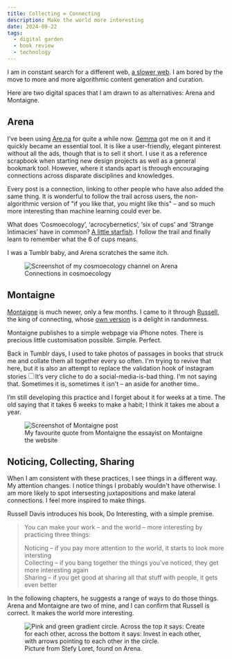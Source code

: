 ```yaml
---
title: Collecting ∞ Connecting
description: Make the world more interesting
date: 2024-09-22
tags:
  - digital garden
  - book review
  - technology
---
```


I am in constant search for a different web, [a slower web](making-a-tiny-digital-garden). I am bored by the move to more and more algorithmic content generation and curation. 

Here are two digital spaces that I am drawn to as alternatives: Arena and Montaigne.

## Arena 

I’ve been using [Are.na](https://www.are.na/sonia-turcotte/index) for quite a while now. [Gemma](https://gemmacope.land/) got me on it and it quickly became an essential tool. It is like a user-friendly, elegant pinterest without all the ads, though that is to sell it short. I use it as a reference scrapbook when starting new design projects as well as a general bookmark tool. However, where it stands apart is through encouraging connections across disparate disciplines and knowledges. 

Every post is a connection, linking to other people who have also added the same thing. It is wonderful to follow the trail across users, the non-algorithmic version of "if you like that, you might like this" – and so much more interesting than machine learning could ever be. 

What does ‘Cosmoecology’, ‘acrocybernetics’, ‘six of cups’ and ‘Strange Intimacies’ have in common? [A little starfish](https://www.are.na/block/3597866). I follow the trail and finally learn to remember what the 6 of cups means. 

I was a Tumblr baby, and Arena scratches the same itch.

<figure>
  <img src="https://d2w9rnfcy7mm78.cloudfront.net/30858207/original_5e4d89c7741158110fc786879168e873.png?1727011216?bc=0" alt="Screenshot of my cosmoecology channel on Arena">
  <figcaption class="small-text">Connections in cosmoecology</figcaption>
</figure>

## Montaigne

[Montaigne](https://collecting.montaigne.io/) is much newer, only a few months. I came to it through [Russell](https://www.russelldavies.com/), the king of connecting,  whose [own version](https://findings.montaigne.io/) is a delight in randomness.

Montaigne publishes to a simple webpage via iPhone notes. There is precious little customisation possible. Simple. Perfect. 

Back in Tumblr days, I used to take photos of passages in books that struck me and collate them all together every so often. I'm trying to revive that here, but it is also an attempt to replace the validation hook of instagram stories<label for="sn-instagram" class="margin-toggle sidenote-number"></label><input type="checkbox" id="sn-instagram" class="margin-toggle"/><span class="sidenote">It’s very cliche to do a social-media-is-bad thing. I'm not saying that. Sometimes it is, sometimes it isn't – an aside for another time.</span>. 

I’m still developing this practice and I forget about it for weeks at a time. The old saying that it takes 6 weeks to make a habit; I think it takes me about a year. 

<figure>
  <img src="https://d2w9rnfcy7mm78.cloudfront.net/30858453/original_a8f8b05686f9458d063e78bdd4033097.jpg?1727012750?bc=0" alt="Screenshot of Montaigne post">
  <figcaption class="small-text">My favourite quote from Montaigne the essayist on Montaigne the website</figcaption>
</figure>


## Noticing, Collecting, Sharing

When I am consistent with these practices, I see things in a different way. My attention changes. I notice things I probably wouldn't have otherwise. I am more likely to spot intersesting juxtapositions and make lateral connections. I feel more inspired to make things. 

Russell Davis introduces his book, Do Interesting, with a simple premise. 

> You can make your work – and the world – more interesting by practicing three things:  
>
> Noticing – if you pay more attention to the world, it starts to look more intersting  
> Collecting – if you bang together the things you've noticed, they get more interesting again  
> Sharing – if you get good at sharing all that stuff with people, it gets even better

In the following chapters, he suggests a range of ways to do those things. Arena and Montaigne are two of mine, and I can confirm that Russell is correct. It makes the world more interesting.

<figure>
  <img src="https://d2w9rnfcy7mm78.cloudfront.net/9533160/original_4ead8d3c6384b975646f7976a61ddfa7.jpg?1605577075?bc=0" alt="Pink and green gradient circle. Across the top it says: Create for each other, across the bottom it says: Invest in each other, with arrows pointing to each other in the circle.">
  <figcaption class="small-text">Picture from Stefy Loret, found on Arena.</figcaption>
</figure>